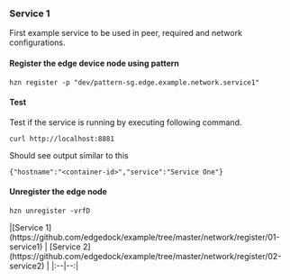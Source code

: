 ### Service 1
First example service to be used in peer, required and network configurations.

#### Register the edge device node using pattern 
```
hzn register -p "dev/pattern-sg.edge.example.network.service1"
```

#### Test
Test if the service is running by executing following command. 
```
curl http://localhost:8881
```

Should see output similar to this
```
{"hostname":"<container-id>","service":"Service One"}
```
#### Unregister the edge node
```
hzn unregister -vrfD
```
<head>
<style>
table {
    width:100%;
}
</style>
</head>
|[Service 1](https://github.com/edgedock/example/tree/master/network/register/01-service1) | [Service 2](https://github.com/edgedock/example/tree/master/network/register/02-service2) |
|:--|--:|
